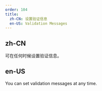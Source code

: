 ```yaml
---
order: 104
title:
  zh-CN: 设置验证信息
  en-US: Validation Messages
---
```


## zh-CN

可在任何时候设置验证信息。

## en-US

You can set validation messages at any time.